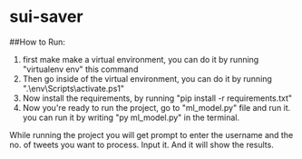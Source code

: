 # sui-saver

##How to Run:

1. first make make a virtual environment, you can do it by running "virtualenv env" this command
2. Then go inside of the virtual environment, you can do it by running ".\env\Scripts\activate.ps1"
3. Now install the requirements, by running "pip install -r requirements.txt"
4. Now you're ready to run the project, go to "ml_model.py" file and run it. you can run it by writing "py ml_model.py" in the terminal.

While running the project you will get prompt to enter the username and the no. of tweets you want to process.
Input it.
And it will show the results.
